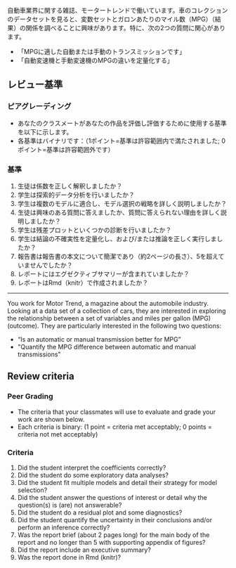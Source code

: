 自動車業界に関する雑誌、モータートレンドで働いています。車のコレクションのデータセットを見ると、変数セットとガロンあたりのマイル数（MPG）（結果）の関係を調べることに興味があります。特に、次の2つの質問に関心があります。

- 「MPGに適した自動または手動のトランスミッションです」
- 「自動変速機と手動変速機のMPGの違いを定量化する」

## レビュー基準

### ピアグレーディング

- あなたのクラスメートがあなたの作品を評価し評価するために使用する基準を以下に示します。
- 各基準はバイナリです：（1ポイント=基準は許容範囲内で満たされました; 0ポイント=基準は許容範囲外です）

### 基準

1. 生徒は係数を正しく解釈しましたか？
2. 学生は探索的データ分析を行いましたか？
3. 学生は複数のモデルに適合し、モデル選択の戦略を詳しく説明しましたか？
4. 生徒は興味のある質問に答えましたか、質問に答えられない理由を詳しく説明しましたか？
5. 学生は残差プロットといくつかの診断を行いましたか？
6. 学生は結論の不確実性を定量化し、および/または推論を正しく実行しましたか？
7. 報告書は報告書の本文について簡潔であり（約2ページの長さ）、5を超えていませんでしたか？
8. レポートにはエグゼクティブサマリーが含まれていましたか？
9. レポートはRmd（knitr）で作成されましたか？

------------------------------------------------------------

You work for Motor Trend, a magazine about the automobile industry. Looking at a data set of a collection of cars, they are interested in exploring the relationship between a set of variables and miles per gallon (MPG) (outcome). They are particularly interested in the following two questions:

- “Is an automatic or manual transmission better for MPG”
- "Quantify the MPG difference between automatic and manual transmissions"

## Review criteria

### Peer Grading

- The criteria that your classmates will use to evaluate and grade your work are shown below.
- Each criteria is binary: (1 point = criteria met acceptably; 0 points = criteria not met acceptably)

### Criteria

1. Did the student interpret the coefficients correctly?
2. Did the student do some exploratory data analyses?
3. Did the student fit multiple models and detail their strategy for model selection?
4. Did the student answer the questions of interest or detail why the question(s) is (are) not answerable?
5. Did the student do a residual plot and some diagnostics?
6. Did the student quantify the uncertainty in their conclusions and/or perform an inference correctly?
7. Was the report brief (about 2 pages long) for the main body of the report and no longer than 5 with supporting appendix of figures?
8. Did the report include an executive summary?
9. Was the report done in Rmd (knitr)?
